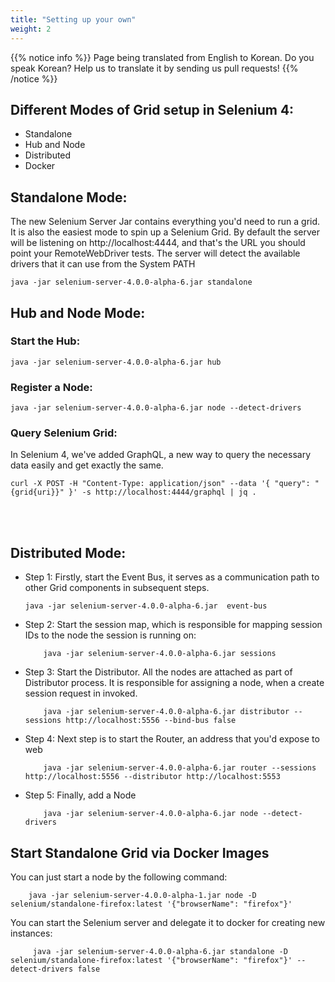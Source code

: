 ```yaml
---
title: "Setting up your own"
weight: 2
---
```


{{% notice info %}}
<i class="fas fa-language"></i> Page being translated from 
English to Korean. Do you speak Korean? Help us to translate
it by sending us pull requests!
{{% /notice %}}

## Different Modes of Grid setup in Selenium 4:
* Standalone
* Hub and Node
* Distributed
* Docker

## Standalone Mode:
The new Selenium Server Jar contains everything you'd need to run a grid. It is also the easiest mode to spin up a Selenium Grid. By default the server will be listening on http://localhost:4444, and that's the URL you should point your RemoteWebDriver tests. The server will detect the available drivers that it can use from the System PATH

```shell
java -jar selenium-server-4.0.0-alpha-6.jar standalone
```

## Hub and Node Mode:

### Start the Hub:
```shell
java -jar selenium-server-4.0.0-alpha-6.jar hub
```

### Register a Node:

```shell
java -jar selenium-server-4.0.0-alpha-6.jar node --detect-drivers
```

### Query Selenium Grid:

In Selenium 4, we've added GraphQL, a new way to query the necessary data easily and get exactly the same.

```shell
curl -X POST -H "Content-Type: application/json" --data '{ "query": "{grid{uri}}" }' -s http://localhost:4444/graphql | jq .
```
<br><br>

## Distributed Mode:

* Step 1: Firstly, start the Event Bus, it serves as a communication path to other Grid components in subsequent steps.

    ```shell
    java -jar selenium-server-4.0.0-alpha-6.jar  event-bus
    ```

* Step 2: Start the session map, which is responsible for mapping session IDs to the node the session is running on:
        
    ```shell 
        java -jar selenium-server-4.0.0-alpha-6.jar sessions
    ```

* Step 3: Start the Distributor. All the nodes are attached as part of Distributor process. It is responsible for assigning a node, when a create session request in invoked.

    ```shell 
        java -jar selenium-server-4.0.0-alpha-6.jar distributor --sessions http://localhost:5556 --bind-bus false
    ```

* Step 4: Next step is to start the Router, an address that you'd expose to web

    ```shell 
        java -jar selenium-server-4.0.0-alpha-6.jar router --sessions http://localhost:5556 --distributor http://localhost:5553
    ```

* Step 5: Finally, add a Node

    ```shell 
        java -jar selenium-server-4.0.0-alpha-6.jar node --detect-drivers
    ```

## Start Standalone Grid via Docker Images

  You can just start a node by the following command:
      
```shell 
    java -jar selenium-server-4.0.0-alpha-1.jar node -D selenium/standalone-firefox:latest '{"browserName": "firefox"}'
```

  You can start the Selenium server and delegate it to docker for creating new instances:
      
```shell 
     java -jar selenium-server-4.0.0-alpha-6.jar standalone -D selenium/standalone-firefox:latest '{"browserName": "firefox"}' --detect-drivers false
```